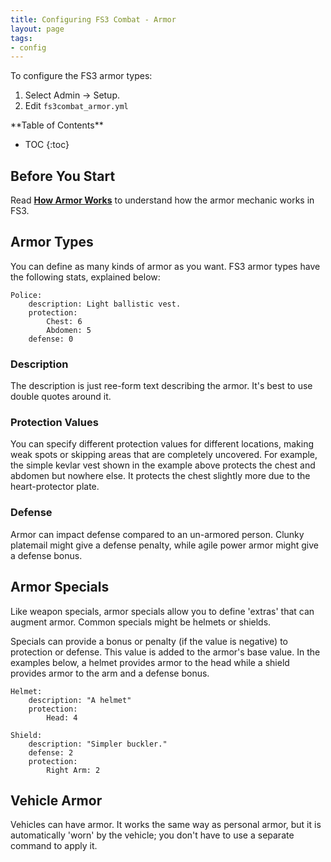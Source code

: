 ```yaml
---
title: Configuring FS3 Combat - Armor
layout: page
tags:
- config
---
```


To configure the FS3 armor types:

1. Select Admin -> Setup.
2. Edit `fs3combat_armor.yml`

<div id="inline_toc" markdown="1">
**Table of Contents**

* TOC
{:toc}
</div>

## Before You Start

Read **[How Armor Works](http://aresmush.com/fs3/fs3-3/combat-mechanics#armor)** to understand how the armor mechanic works in FS3.

## Armor Types

You can define as many kinds of armor as you want.  FS3 armor types have the following stats, explained below:

    Police:
        description: Light ballistic vest.
        protection: 
            Chest: 6 
            Abdomen: 5
        defense: 0

### Description

The description is just ree-form text describing the armor.  It's best to use double quotes around it.

### Protection Values

You can specify different protection values for different locations, making weak spots or skipping areas that are completely uncovered. For example, the simple kevlar vest shown in the example above protects the chest and abdomen but nowhere else.  It protects the chest slightly more due to the heart-protector plate.

### Defense

Armor can impact defense compared to an un-armored person.  Clunky platemail might give a defense penalty, while agile power armor might give a defense bonus.

## Armor Specials

Like weapon specials, armor specials allow you to define 'extras' that can augment armor.  Common specials might be helmets or shields.  

Specials can provide a bonus or penalty (if the value is negative) to protection or defense.  This value is added to the armor's base value.  In the examples below, a helmet provides armor to the head while a shield provides armor to the arm and a defense bonus.

    Helmet:
        description: "A helmet"
        protection:
            Head: 4
    
    Shield:
        description: "Simpler buckler."
        defense: 2
        protection:
            Right Arm: 2


## Vehicle Armor

Vehicles can have armor.  It works the same way as personal armor, but it is automatically 'worn' by the vehicle; you don't have to use a separate command to apply it.